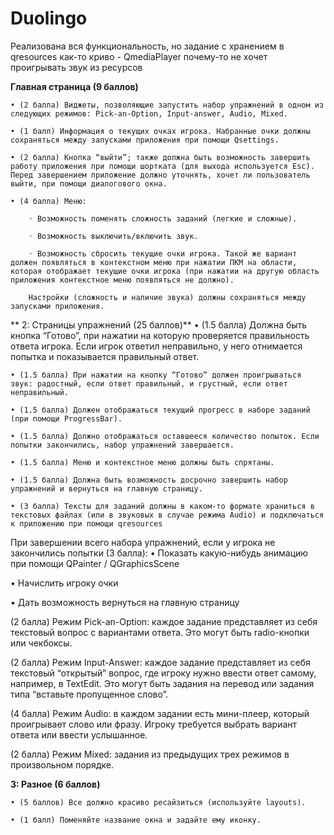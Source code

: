 # Duolingo

Реализована вся функциональность, но задание с хранением в qresources как-то криво - QmediaPlayer почему-то не хочет проигрывать звук из ресурсов

**Главная страница (9 баллов)**

    • (2 балла) Виджеты, позволяющие запустить набор упражнений в одном из следующих режимов: Pick-an-Option, Input-answer, Audio, Mixed.

    • (1 балл) Информация о текущих очках игрока. Набранные очки должны сохраняться между запусками приложения при помощи Qsettings.
    
    • (2 балла) Кнопка “выйти”; также должна быть возможность завершить работу приложения при помощи шортката (для выхода используется Esc). Перед завершением приложение должно уточнять, хочет ли пользователь выйти, при помощи диалогового окна.
    
    • (4 балла) Меню:
        
        ◦ Возможность поменять сложность заданий (легкие и сложные).
        
        ◦ Возможность выключить/включить звук.
        
        ◦ Возможность сбросить текущие очки игрока. Такой же вариант должен появляться в контекстном меню при нажатии ПКМ на области, которая отображает текущие очки игрока (при нажатии на другую область приложения контекстное меню появляться не должно). 
        
        Настройки (сложность и наличие звука) должны сохраняться между запусками приложения.


** 2: Страницы упражнений (25 баллов)**
    • (1.5 балла) Должна быть кнопка “Готово”, при нажатии на которую проверяется правильность ответа игрока. Если игрок ответил неправильно, у него отнимается попытка и показывается правильный ответ.
    
    • (1.5 балла) При нажатии на кнопку “Готово” должен проигрываться звук: радостный, если ответ правильный, и грустный, если ответ неправильный.
    
    • (1.5 балла) Должен отображаться текущий прогресс в наборе заданий (при помощи ProgressBar).
    
    • (1.5 балла) Должно отображаться оставшееся количество попыток. Если попытки закончились, набор упражнений завершается.
    
    • (1.5 балла) Меню и контекстное меню должны быть спрятаны.
    
    • (1.5 балла) Должна быть возможность досрочно завершить набор упражнений и вернуться на главную страницу.
    
    • (3 балла) Тексты для заданий должны в каком-то формате храниться в текстовых файлах (или в звуковых в случае режима Audio) и подключаться к приложению при помощи qresources

При завершении всего набора упражнений, если у игрока не закончились попытки (3 балла):
    • Показать какую-нибудь анимацию при помощи QPainter / QGraphicsScene
   
   • Начислить игроку очки
   
   • Дать возможность вернуться на главную страницу

(2 балла) Режим Pick-an-Option: каждое задание представляет из себя текстовый вопрос с вариантами ответа. Это могут быть radio-кнопки или чекбоксы.

(2 балла) Режим Input-Answer: каждое задание представляет из себя текстовый “открытый” вопрос, где игроку нужно ввести ответ самому, например, в TextEdit. Это могут быть задания на перевод или задания типа “вставьте пропущенное слово”.

(4 балла) Режим Audio: в каждом задании есть мини-плеер, который проигрывает слово или фразу. Игроку требуется выбрать вариант ответа или ввести услышанное.

(2 балла) Режим Mixed: задания из предыдущих трех режимов в произвольном порядке.


**3: Разное (6 баллов)**
    
    • (5 баллов) Все должно красиво ресайзиться (используйте layouts).
    
    • (1 балл) Поменяйте название окна и задайте ему иконку.

